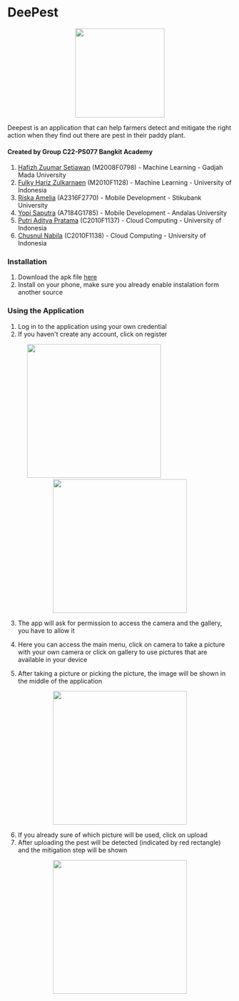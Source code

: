 # DeePest

<p align="center">
  <img src="https://user-images.githubusercontent.com/63392639/173215026-7d26aae5-c106-4d42-8efe-bd5a6c763d65.png" width="200">
</p>

Deepest is an application that can help farmers detect and mitigate the right action when they find out there are pest in their paddy plant.

#### Created by Group C22-PS077 Bangkit Academy
1. [Hafizh Zuumar Setiawan](https://github.com/zuumar) (M2008F0798) - Machine Learning - Gadjah Mada University
2. [Fulky Hariz Zulkarnaen](https://github.com/Fulkyhariz) (M2010F1128) - Machine Learning  - University of Indonesia
3. [Riska Amelia](https://github.com/rskaamel) (A2316F2770) - Mobile Development - Stikubank University
4. [Yopi Saputra](https://github.com/yopisaputra) (A7184G1785) - Mobile Development - Andalas University
5. [Putri Aditya Pratama](https://github.com/putriaditya) (C2010F1137) - Cloud Computing - University of Indonesia
6. [Chusnul Nabila](https://github.com/chusnulnabila) (C2010F1138) - Cloud Computing - University of Indonesia

### Installation
1. Download the apk file [here](https://drive.google.com/drive/folders/1M4nGHvmen3bvOWf_4nZB4XfsJ0TX3nzA?usp=sharing)
2. Install on your phone, make sure you already enable instalation form another source

### Using the Application
1. Log in to the application using your own credential
2. If you haven't create any account, click on register
<p align="center">
  <img src="https://user-images.githubusercontent.com/63392639/173190952-d2336fe7-d285-423a-bebd-cce2d4970c0a.png" width="300">
  &emsp;&emsp;&emsp;&emsp;&emsp;&emsp;&emsp;&emsp;
  <img src="https://user-images.githubusercontent.com/63392639/173190963-92118a68-0fd3-4648-9667-164667b259a7.png" width="300">
</p>

3. The app will ask for permission to access the camera and the gallery, you have to allow it

4. Here you can access the main menu, click on camera to take a picture with your own camera or click on gallery to use pictures that are available in your device
5. After taking a picture or picking the picture, the image will be shown in the middle of the application
<p align="center">
  <img src="https://user-images.githubusercontent.com/63392639/173191049-0332e07b-da83-4b6b-9692-5552c9f127f4.png" width="300">
</p>

6. If you already sure of which picture will be used, click on upload
7. After uploading the pest will be detected (indicated by red rectangle) and the mitigation step will be shown
<p align="center">
  <img src="https://user-images.githubusercontent.com/63392639/173191089-f0133528-61eb-4aaf-8dc8-2f419fa9dff8.png" width="300">
</p>
